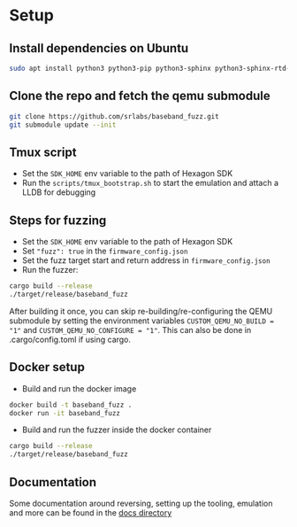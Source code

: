# Setup

## Install dependencies on Ubuntu
```bash
sudo apt install python3 python3-pip python3-sphinx python3-sphinx-rtd-theme ninja-build libglib2.0-dev flex bison clang rustup
```

## Clone the repo and fetch the qemu submodule
```bash
git clone https://github.com/srlabs/baseband_fuzz.git
git submodule update --init
```

## Tmux script
- Set the `SDK_HOME` env variable to the path of Hexagon SDK
- Run the `scripts/tmux_bootstrap.sh` to start the emulation and attach a LLDB for debugging

## Steps for fuzzing
- Set the `SDK_HOME` env variable to the path of Hexagon SDK
- Set `"fuzz": true` in the `firmware_config.json`
- Set the fuzz target start and return address in `firmware_config.json`
- Run the fuzzer:
```bash
cargo build --release
./target/release/baseband_fuzz
```

After building it once, you can skip re-building/re-configuring the QEMU submodule by setting the environment variables `CUSTOM_QEMU_NO_BUILD = "1"` and `CUSTOM_QEMU_NO_CONFIGURE = "1"`.
This can also be done in .cargo/config.toml if using cargo.

## Docker setup
- Build and run the docker image
```bash
docker build -t baseband_fuzz .
docker run -it baseband_fuzz
```
- Build and run the fuzzer inside the docker container
```bash
cargo build --release
./target/release/baseband_fuzz
```

## Documentation
Some documentation around reversing, setting up the tooling, emulation and more can be found in the [docs directory](./docs/index.md)
